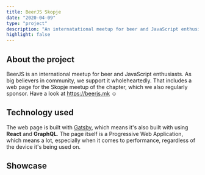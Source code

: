 ```yaml
---
title: BeerJS Skopje
date: "2020-04-09"
type: "project"
description: "An internatational meetup for beer and JavaScript enthusiasts"
highlight: false
---
```


## About the project

BeerJS is an international meetup for beer and JavaScript enthusiasts. As big believers in community, we support it wholeheartedly.
That includes a web page for the Skopje meetup of the chapter, which we also regularly sponsor. Have a look at https://beerjs.mk ☺️

## Technology used

The web page is built with [Gatsby](https://gatsbyjs.org/), which means it's also built with using **React** and **GraphQL**. The page itself
is a Progressive Web Application, which means a lot, especially when it comes to performance, regardless of the device it's being used
on.

## Showcase

